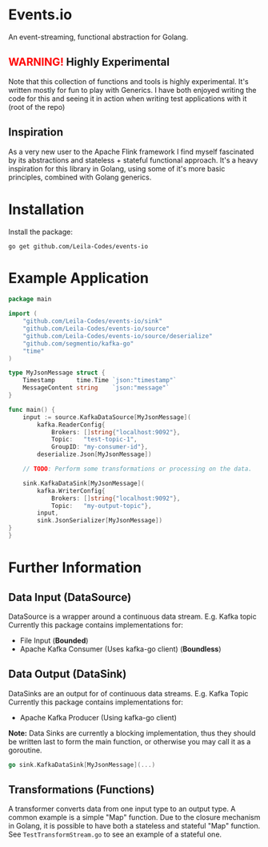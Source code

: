 # Events.io
An event-streaming, functional abstraction for Golang.

## <span style="color: red;">WARNING!</span> Highly Experimental
Note that this collection of functions and tools is highly experimental. 
It's written mostly for fun to play with Generics. I have both enjoyed writing the code for this and seeing it in action when writing test applications with it (root of the repo)

## Inspiration
As a very new user to the Apache Flink framework I find myself fascinated by its abstractions and stateless + stateful functional approach.
It's a heavy inspiration for this library in Golang, using some of it's more basic principles, combined with Golang generics.

# Installation
Install the package:
```shell
go get github.com/Leila-Codes/events-io
```

# Example Application

```go
package main

import (
	"github.com/Leila-Codes/events-io/sink"
	"github.com/Leila-Codes/events-io/source"
	"github.com/Leila-Codes/events-io/source/deserialize"
	"github.com/segmentio/kafka-go"
	"time"
)

type MyJsonMessage struct {
	Timestamp      time.Time `json:"timestamp"`
	MessageContent string    `json:"message"`
}

func main() {
	input := source.KafkaDataSource[MyJsonMessage](
		kafka.ReaderConfig{
			Brokers: []string{"localhost:9092"},
			Topic:   "test-topic-1",
			GroupID: "my-consumer-id"},
		deserialize.Json[MyJsonMessage])

	// TODO: Perform some transformations or processing on the data.

	sink.KafkaDataSink[MyJsonMessage](
		kafka.WriterConfig{
			Brokers: []string{"localhost:9092"},
			Topic:   "my-output-topic"},
		input,
		sink.JsonSerializer[MyJsonMessage])
}
}
```

# Further Information
## Data Input (DataSource)
DataSource is a wrapper around a continuous data stream. E.g. Kafka topic
Currently this package contains implementations for:
- File Input (**Bounded**)
- Apache Kafka Consumer (Uses kafka-go client) (**Boundless**)

## Data Output (DataSink)
DataSinks are an output for of continuous data streams. E.g. Kafka Topic
Currently this package contains implementations for:
- Apache Kafka Producer (Using kafka-go client)

**Note:** Data Sinks are currently a blocking implementation, thus they should be written last to form the main function, or otherwise you may call it as a goroutine.
```go
go sink.KafkaDataSink[MyJsonMessage](...)
```

## Transformations (Functions)
A transformer converts data from one input type to an output type. A common example is a simple "Map" function.
Due to the closure mechanism in Golang, it is possible to have both a stateless and stateful "Map" function.
See `TestTransformStream.go` to see an example of a stateful one.